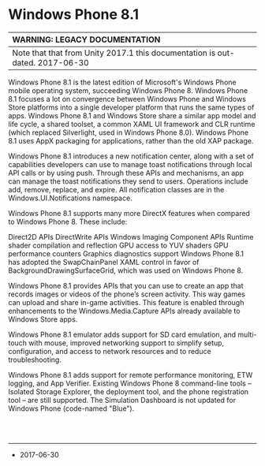 Windows Phone 8.1
=================

|**WARNING: LEGACY DOCUMENTATION** |
|:---|
|Note that that from Unity 2017.1 this documentation is out-dated. 2017-06-30|


Windows Phone 8.1 is the latest edition of Microsoft's Windows Phone mobile operating system, succeeding Windows Phone 8. Windows Phone 8.1 focuses a lot on convergence between Windows Phone and Windows Store platforms into a single developer platform that runs the same types of apps. Windows Phone 8.1 and Windows Store share a similar app model and life cycle, a shared toolset, a common XAML UI framework and CLR runtime (which replaced Silverlight, used in Windows Phone 8.0). Windows Phone 8.1 uses AppX packaging for applications, rather than the old XAP package. 

Windows Phone 8.1 introduces a new notification center, along with a set of capabilities developers can use to manage toast notifications through local API calls or by using push. Through these APIs and mechanisms, an app can manage the toast notifications they send to users. Operations include add, remove, replace, and expire. All notification classes are in the Windows.UI.Notifications namespace.

Windows Phone 8.1 supports many more DirectX features when compared to Windows Phone 8. These include:

Direct2D APIs 
DirectWrite APIs 
Windows Imaging Component APIs 
Runtime shader compilation and reflection 
GPU access to YUV shaders 
GPU performance counters 
Graphics diagnostics support 
Windows Phone 8.1 has adopted the SwapChainPanel XAML control in favor of BackgroundDrawingSurfaceGrid, which was used on Windows Phone 8.

Windows Phone 8.1 provides APIs that you can use to create an app that records images or videos of the phone’s screen activity. This way games can upload and share in-game activities. This feature is enabled through enhancements to the Windows.Media.Capture APIs already available to Windows Store apps.

Windows Phone 8.1 emulator adds support for SD card emulation, and multi-touch with mouse, improved networking support to simplify setup, configuration, and access to network resources and to reduce troubleshooting.

Windows Phone 8.1 adds support for remote performance monitoring, ETW logging, and App Verifier. Existing Windows Phone 8 command-line tools – Isolated Storage Explorer, the deployment tool, and the phone registration tool – are still supported. The Simulation Dashboard is not updated for Windows Phone (code-named "Blue").

<br/>
<br/>

----------
*  <span class="page-edit">2017-06-30  <!-- include IncludeTextAmendPageNoEdit --></span>